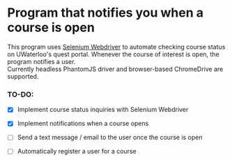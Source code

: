# Program that notifies you when a course is open 

This program uses [Selenium Webdriver]("https://www.seleniumhq.org/") to automate checking course status on UWaterloo's quest portal. Whenever the course of interest is open, the program notifies a user.  
Currently headless PhantomJS driver and browser-based ChromeDrive are supported.  


### TO-DO:  
- [x] Implement course status inquiries with Selenium Webdriver
- [x] Implement notifications when a course opens
- [ ] Send a text message / email to the user once the course is open
- [ ] Automatically register a user for a course

